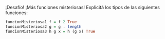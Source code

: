 ¡Desafío! ¡Más funciones misteriosas! Explicitá los tipos de las siguientes funciones: 

```haskell
funcionMisteriosa1 f = f 2 True
funcionMisteriosa2 g = g . length 
funcionMisteriosa3 h g x = h (g x) True 
```

